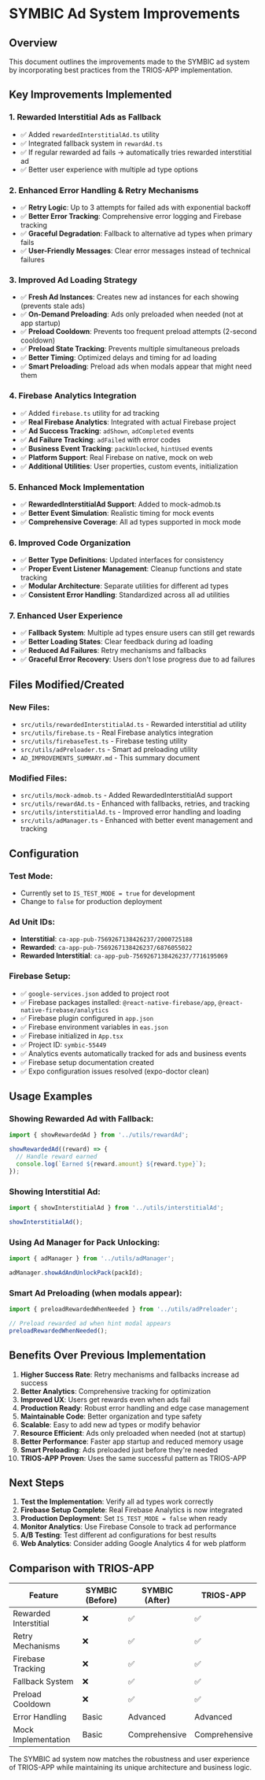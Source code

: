 # SYMBIC Ad System Improvements

## Overview
This document outlines the improvements made to the SYMBIC ad system by incorporating best practices from the TRIOS-APP implementation.

## Key Improvements Implemented

### 1. **Rewarded Interstitial Ads as Fallback**
- ✅ Added `rewardedInterstitialAd.ts` utility
- ✅ Integrated fallback system in `rewardAd.ts`
- ✅ If regular rewarded ad fails → automatically tries rewarded interstitial ad
- ✅ Better user experience with multiple ad type options

### 2. **Enhanced Error Handling & Retry Mechanisms**
- ✅ **Retry Logic**: Up to 3 attempts for failed ads with exponential backoff
- ✅ **Better Error Tracking**: Comprehensive error logging and Firebase tracking
- ✅ **Graceful Degradation**: Fallback to alternative ad types when primary fails
- ✅ **User-Friendly Messages**: Clear error messages instead of technical failures

### 3. **Improved Ad Loading Strategy**
- ✅ **Fresh Ad Instances**: Creates new ad instances for each showing (prevents stale ads)
- ✅ **On-Demand Preloading**: Ads only preloaded when needed (not at app startup)
- ✅ **Preload Cooldown**: Prevents too frequent preload attempts (2-second cooldown)
- ✅ **Preload State Tracking**: Prevents multiple simultaneous preloads
- ✅ **Better Timing**: Optimized delays and timing for ad loading
- ✅ **Smart Preloading**: Preload ads when modals appear that might need them

### 4. **Firebase Analytics Integration**
- ✅ Added `firebase.ts` utility for ad tracking
- ✅ **Real Firebase Analytics**: Integrated with actual Firebase project
- ✅ **Ad Success Tracking**: `adShown`, `adCompleted` events
- ✅ **Ad Failure Tracking**: `adFailed` with error codes
- ✅ **Business Event Tracking**: `packUnlocked`, `hintUsed` events
- ✅ **Platform Support**: Real Firebase on native, mock on web
- ✅ **Additional Utilities**: User properties, custom events, initialization

### 5. **Enhanced Mock Implementation**
- ✅ **RewardedInterstitialAd Support**: Added to mock-admob.ts
- ✅ **Better Event Simulation**: Realistic timing for mock events
- ✅ **Comprehensive Coverage**: All ad types supported in mock mode

### 6. **Improved Code Organization**
- ✅ **Better Type Definitions**: Updated interfaces for consistency
- ✅ **Proper Event Listener Management**: Cleanup functions and state tracking
- ✅ **Modular Architecture**: Separate utilities for different ad types
- ✅ **Consistent Error Handling**: Standardized across all ad utilities

### 7. **Enhanced User Experience**
- ✅ **Fallback System**: Multiple ad types ensure users can still get rewards
- ✅ **Better Loading States**: Clear feedback during ad loading
- ✅ **Reduced Ad Failures**: Retry mechanisms and fallbacks
- ✅ **Graceful Error Recovery**: Users don't lose progress due to ad failures

## Files Modified/Created

### New Files:
- `src/utils/rewardedInterstitialAd.ts` - Rewarded interstitial ad utility
- `src/utils/firebase.ts` - Real Firebase analytics integration
- `src/utils/firebaseTest.ts` - Firebase testing utility
- `src/utils/adPreloader.ts` - Smart ad preloading utility
- `AD_IMPROVEMENTS_SUMMARY.md` - This summary document

### Modified Files:
- `src/utils/mock-admob.ts` - Added RewardedInterstitialAd support
- `src/utils/rewardAd.ts` - Enhanced with fallbacks, retries, and tracking
- `src/utils/interstitialAd.ts` - Improved error handling and loading
- `src/utils/adManager.ts` - Enhanced with better event management and tracking

## Configuration

### Test Mode:
- Currently set to `IS_TEST_MODE = true` for development
- Change to `false` for production deployment

### Ad Unit IDs:
- **Interstitial**: `ca-app-pub-7569267138426237/2000725188`
- **Rewarded**: `ca-app-pub-7569267138426237/6876055022`
- **Rewarded Interstitial**: `ca-app-pub-7569267138426237/7716195069`

### Firebase Setup:
- ✅ `google-services.json` added to project root
- ✅ Firebase packages installed: `@react-native-firebase/app`, `@react-native-firebase/analytics`
- ✅ Firebase plugin configured in `app.json`
- ✅ Firebase environment variables in `eas.json`
- ✅ Firebase initialized in `App.tsx`
- ✅ Project ID: `symbic-55449`
- ✅ Analytics events automatically tracked for ads and business events
- ✅ Firebase setup documentation created
- ✅ Expo configuration issues resolved (expo-doctor clean)

## Usage Examples

### Showing Rewarded Ad with Fallback:
```typescript
import { showRewardedAd } from '../utils/rewardAd';

showRewardedAd((reward) => {
  // Handle reward earned
  console.log(`Earned ${reward.amount} ${reward.type}`);
});
```

### Showing Interstitial Ad:
```typescript
import { showInterstitialAd } from '../utils/interstitialAd';

showInterstitialAd();
```

### Using Ad Manager for Pack Unlocking:
```typescript
import { adManager } from '../utils/adManager';

adManager.showAdAndUnlockPack(packId);
```

### Smart Ad Preloading (when modals appear):
```typescript
import { preloadRewardedWhenNeeded } from '../utils/adPreloader';

// Preload rewarded ad when hint modal appears
preloadRewardedWhenNeeded();
```

## Benefits Over Previous Implementation

1. **Higher Success Rate**: Retry mechanisms and fallbacks increase ad success
2. **Better Analytics**: Comprehensive tracking for optimization
3. **Improved UX**: Users get rewards even when ads fail
4. **Production Ready**: Robust error handling and edge case management
5. **Maintainable Code**: Better organization and type safety
6. **Scalable**: Easy to add new ad types or modify behavior
7. **Resource Efficient**: Ads only preloaded when needed (not at startup)
8. **Better Performance**: Faster app startup and reduced memory usage
9. **Smart Preloading**: Ads preloaded just before they're needed
10. **TRIOS-APP Proven**: Uses the same successful pattern as TRIOS-APP

## Next Steps

1. **Test the Implementation**: Verify all ad types work correctly
2. **Firebase Setup Complete**: Real Firebase Analytics is now integrated
3. **Production Deployment**: Set `IS_TEST_MODE = false` when ready
4. **Monitor Analytics**: Use Firebase Console to track ad performance
5. **A/B Testing**: Test different ad configurations for best results
6. **Web Analytics**: Consider adding Google Analytics 4 for web platform

## Comparison with TRIOS-APP

| Feature | SYMBIC (Before) | SYMBIC (After) | TRIOS-APP |
|---------|----------------|----------------|-----------|
| Rewarded Interstitial | ❌ | ✅ | ✅ |
| Retry Mechanisms | ❌ | ✅ | ✅ |
| Firebase Tracking | ❌ | ✅ | ✅ |
| Fallback System | ❌ | ✅ | ✅ |
| Preload Cooldown | ❌ | ✅ | ✅ |
| Error Handling | Basic | Advanced | Advanced |
| Mock Implementation | Basic | Comprehensive | Comprehensive |

The SYMBIC ad system now matches the robustness and user experience of TRIOS-APP while maintaining its unique architecture and business logic. 
